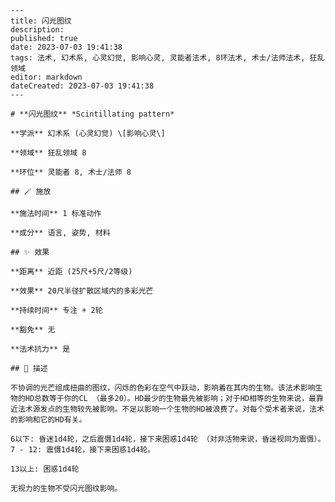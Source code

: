 
    ---
    title: 闪光图纹
    description: 
    published: true
    date: 2023-07-03 19:41:38
    tags: 法术, 幻术系, 心灵幻觉, 影响心灵, 灵能者法术, 8环法术, 术士/法师法术, 狂乱领域
    editor: markdown
    dateCreated: 2023-07-03 19:41:38
    ---

    # **闪光图纹** *Scintillating pattern*

    **学派** 幻术系 (心灵幻觉) \[影响心灵\] 

    **领域** 狂乱领域 8

    **环位** 灵能者 8, 术士/法师 8

    ## 🪄 施放

    **施法时间** 1 标准动作

    **成分** 语言, 姿势, 材料

    ## ✨ 效果  

    **距离** 近距 (25尺+5尺/2等级) 

    **效果** 20尺半径扩散区域内的多彩光芒 

    **持续时间** 专注 + 2轮 

    **豁免** 无

    **法术抗力** 是

    ## 📖 描述

    不协调的光芒组成扭曲的图纹，闪烁的色彩在空气中跃动，影响着在其内的生物。该法术影响生物的HD总数等于你的CL （最多20）。HD最少的生物最先被影响；对于HD相等的生物来说，最靠近法术源发点的生物较先被影响。不足以影响一个生物的HD被浪费了。对每个受术者来说，法术的影响和它的HD有关。

    6以下: 昏迷1d4轮，之后震慑1d4轮，接下来困惑1d4轮 （对非活物来说，昏迷视同为震慑）。 7 - 12: 震慑1d4轮，接下来困惑1d4轮。

    13以上: 困惑1d4轮

    无视力的生物不受闪光图纹影响。
    
